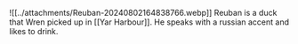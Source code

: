 ![[../attachments/Reuban-20240802164838766.webp]]
Reuban is a duck that Wren picked up in [[Yar Harbour]]. He speaks with a russian accent and likes to drink.